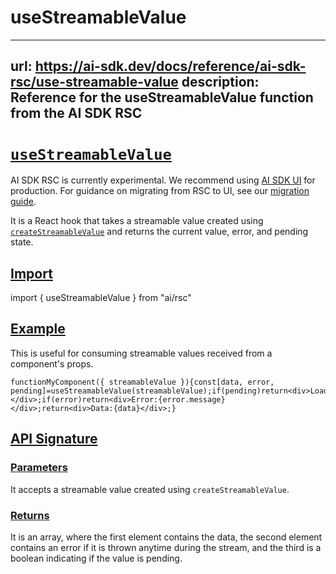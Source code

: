 # useStreamableValue


---
url: https://ai-sdk.dev/docs/reference/ai-sdk-rsc/use-streamable-value
description: Reference for the useStreamableValue function from the AI SDK RSC
---


# [`useStreamableValue`](#usestreamablevalue)


AI SDK RSC is currently experimental. We recommend using [AI SDK UI](/docs/ai-sdk-ui/overview) for production. For guidance on migrating from RSC to UI, see our [migration guide](/docs/ai-sdk-rsc/migrating-to-ui).

It is a React hook that takes a streamable value created using [`createStreamableValue`](/docs/reference/ai-sdk-rsc/create-streamable-value) and returns the current value, error, and pending state.


## [Import](#import)


import { useStreamableValue } from "ai/rsc"


## [Example](#example)


This is useful for consuming streamable values received from a component's props.

```
functionMyComponent({ streamableValue }){const[data, error, pending]=useStreamableValue(streamableValue);if(pending)return<div>Loading...</div>;if(error)return<div>Error:{error.message}</div>;return<div>Data:{data}</div>;}
```


## [API Signature](#api-signature)



### [Parameters](#parameters)


It accepts a streamable value created using `createStreamableValue`.


### [Returns](#returns)


It is an array, where the first element contains the data, the second element contains an error if it is thrown anytime during the stream, and the third is a boolean indicating if the value is pending.
